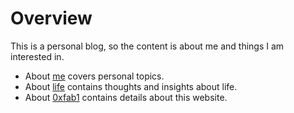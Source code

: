 # Overview

This is a personal blog, so the content is about me and things I am interested in.

- About [me](me/index.md) covers personal topics.
- About [life](life/index.md) contains thoughts and insights about life.
- About [0xfab1](0xfab1/index.md) contains details about this website.
